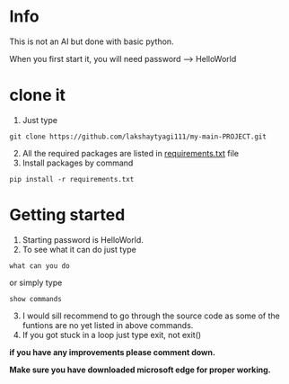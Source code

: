 # Info
 This is not an AI but done with basic python.
 
 When you first start it, you will need password --> HelloWorld
# clone it
1. Just type 
```
git clone https://github.com/lakshaytyagi111/my-main-PROJECT.git
```
2. All the required packages are listed in [requirements.txt](/requirements.txt) file
3. Install packages by command 
```
pip install -r requirements.txt
```
# Getting started
1. Starting password is HelloWorld.
2. To see what it can do just type 
```
what can you do
``` 
or simply type 
```
show commands
```
3. I would sill recommend to go through the source code as some of the funtions are no yet listed in above commands.
4. If you got stuck in a loop just type exit, not exit()

**if you have any improvements please comment down.**

**Make sure you have downloaded microsoft edge for proper working.**
